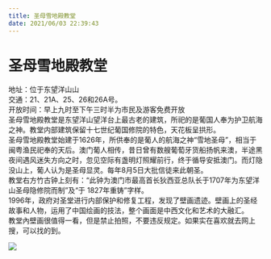 ```yaml
---
title: 圣母雪地殿教堂  
date: 2021/06/03 22:39:43  
---
```

  
# 圣母雪地殿教堂  
地址：位于东望洋山山  
交通：21、21A、25、26和26A号。  
开放时间：早上九时至下午三时半为市民及游客免费开放  
圣母雪地殿教堂是东望洋山望洋台上最古老的建筑，所祀的是葡国人奉为护卫航海之神。教堂内部建筑保留十七世纪葡国修院的特色，天花板呈拱形。  
圣母雪地殿教堂始建于1626年，所供奉的是葡人的航海之神“雪地圣母”，相当于闽粤渔民祀奉的天后。澳门葡人相传，昔日曾有数艘葡萄牙货船扬帆来澳，半途黑夜间遇风迷失方向之时，忽见空际有盏明灯照耀前行，终于循导安抵澳门。而灯隐没山上，葡人认为是圣母显灵。每年8月5日大批信徒来此朝圣。  
教堂右方竹古钟上刻有：“此钟为澳门市最高首长狄西亚总队长于1707年为东望洋山圣母隐修院而制”及“于 1827年重铸”字样。  
1996年，政府对圣堂进行内部保护和修复工程，发现了壁画遗迹。壁画上的圣经故事和人物，运用了中国绘画的技法，整个画面是中西文化和艺术的大融汇。  
教堂內壁画很值得一看，但是禁止拍照，不要违反规定。如果实在喜欢就去网上搜，可以找的到。  
  
![](https://raw.staticdn.net/szqq0512/Pic/main/img/202201212153766.png)  
  
